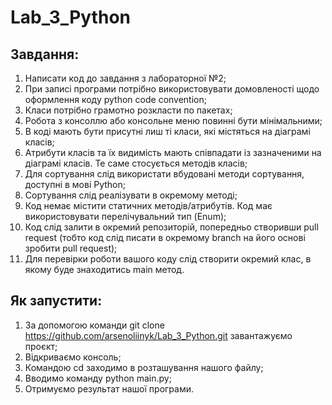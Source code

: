 # Lab_3_Python

## Завдання:
1) Написати код до завдання з лабораторної №2;
2) При записі програми потрібно використовувати домовленості щодо оформлення коду python code convention;
3) Класи потрібно грамотно розкласти по пакетах;
4) Робота з консоллю або консольне меню повинні бути мінімальними;
5) В коді мають бути присутні лиш ті класи, які містяться на діаграмі класів;
6) Атрибути класів та їх видимість мають співпадати із зазначеними на діаграмі класів. Те саме стосується методів класів;
7) Для сортування слід використати вбудовані методи сортування, доступні в мові Python;
8) Сортування слід реалізувати в окремому методі;
9) Код немає містити статичних методів/атрибутів. Код має використовувати перелічувальний тип (Enum);
10) Код слід залити в окремий репозиторій, попередньо створивши pull request (тобто код слід писати в окремому branch  на його основі зробити pull request);
11) Для перевірки роботи вашого коду слід створити окремий клас, в якому буде знаходитись main метод.

## Як запустити:
1) За допомогою команди git clone https://github.com/arsenoliinyk/Lab_3_Python.git завантажуємо проєкт;
2) Відкриваємо консоль;
3) Командою cd заходимо в розташування нашого файлу;
4) Вводимо команду python main.py;
5) Отримуємо результат нашої програми.